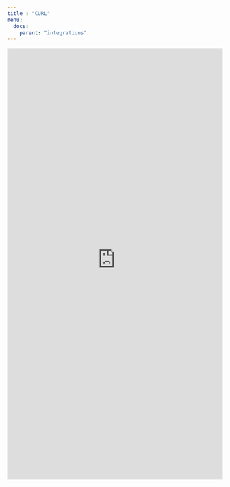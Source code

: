 ```yaml
---
title : "CURL"
menu:
  docs:
    parent: "integrations"
---
```


<iframe 
    width="100%"
    style="aspect-ratio: 1/2;"
    name="iframe" 
    id="integration" 
    frameborder="0"
    src="https://console.victoriametrics.cloud/public/integrations/curl" >
</iframe>
